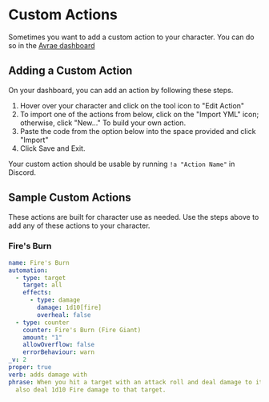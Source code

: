 # Custom Actions
Sometimes you want to add a custom action to your character. You can do so in the [Avrae dashboard](https://avrae.io/dashboard/characters)

## Adding a Custom Action

On your dashboard, you can add an action by following these steps.
1. Hover over your character and click on the tool icon to "Edit Action"
2. To import one of the actions from below, click on the "Import YML" icon; otherwise, click "New..." To build your own action.
3. Paste the code from the option below into the space provided and click "Import"
4. Click Save and Exit.

Your custom action should be usable by running `!a "Action Name"` in Discord.


## Sample Custom Actions
These actions are built for character use as needed. Use the steps above to add any of these actions to your character.

### Fire's Burn
```yaml
name: Fire's Burn
automation:
  - type: target
    target: all
    effects:
      - type: damage
        damage: 1d10[fire]
        overheal: false
  - type: counter
    counter: Fire's Burn (Fire Giant)
    amount: "1"
    allowOverflow: false
    errorBehaviour: warn
_v: 2
proper: true
verb: adds damage with
phrase: When you hit a target with an attack roll and deal damage to it, you can
  also deal 1d10 Fire damage to that target.
```
